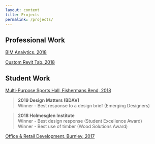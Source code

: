 ```yaml
---
layout: content
title: Projects
permalink: /projects/
---
```



## Professional Work

[BIM Analytics, 2018]() <br>

[Custom Revit Tab, 2018]() <br>

## Student Work

[Multi-Purpose Sports Hall, Fishermans Bend, 2018]()
> **2019 Design Matters (BDAV)** <br>
Winner - Best response to a design brief (Emerging Designers)

> **2018 Holmesglen Institute** <br>
Winner - Best design response (Student Excellence Award) <br>
Winner - Best use of timber (Wood Solutions Award)

[Office & Retail Development, Burnley, 2017]()
